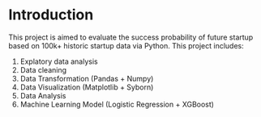 # Introduction

This project is aimed to evaluate the success probability of future startup based on 100k+ historic startup data via Python. This project includes:
1. Explatory data analysis
2. Data cleaning 
3. Data Transformation (Pandas + Numpy)
4. Data Visualization (Matplotlib + Syborn)
5. Data Analysis 
6. Machine Learning Model (Logistic Regression + XGBoost)

